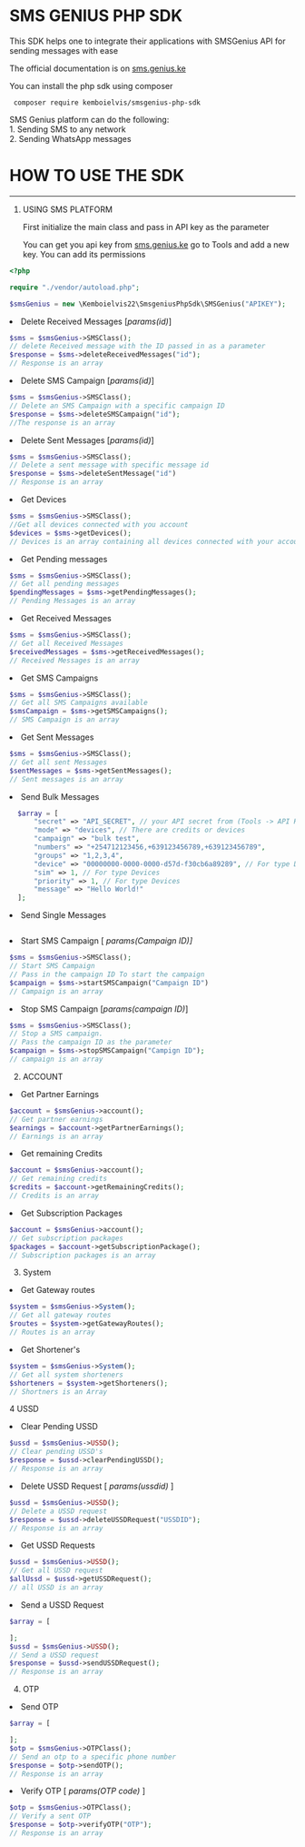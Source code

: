 # <b>SMS GENIUS PHP SDK</b>
<p>This SDK helps one to integrate their applications with SMSGenius API for sending messages with ease </p>
<p>The official documentation is on <a href="https://sms.genius.ke/dashboard/docs">sms.genius.ke</a></p>
<p>You can install the php sdk using composer</p>
  
``` 
 composer require kemboielvis/smsgenius-php-sdk
```
<p>SMS Genius platform can do the following: <br>
1. Sending SMS to any network <br>
2. Sending WhatsApp messages<br>
</p>

# HOW TO USE THE SDK
<hr>

1. USING SMS PLATFORM

    <p>First initialize the main class and pass in API key as the parameter</p>
    <p>You can get you api key from <a href="https://sms.genius.ke/dashboard/">sms.genius.ke</a> go to Tools and add a new key. You can add its permissions</p>
```php
<?php

require "./vendor/autoload.php";

$smsGenius = new \Kemboielvis22\SmsgeniusPhpSdk\SMSGenius("APIKEY");
```

<li>Delete Received Messages [<i>params(id)</i>]</li>

```php
$sms = $smsGenius->SMSClass();
// delete Received message with the ID passed in as a parameter
$response = $sms->deleteReceivedMessages("id");
// Response is an array 
```
<li>Delete SMS Campaign [<i>params(id)</i>]</li>

```php
$sms = $smsGenius->SMSClass();
// Delete an SMS Campaign with a specific campaign ID
$response = $sms->deleteSMSCampaign("id");
//The response is an array 
```

<li>Delete Sent Messages [<i>params(id)</i>]</li>

```php
$sms = $smsGenius->SMSClass();
// Delete a sent message with specific message id
$response = $sms->deleteSentMessage("id")
// Response is an array
```

<li>Get Devices</li>

```php
$sms = $smsGenius->SMSClass();
//Get all devices connected with you account
$devices = $sms->getDevices();
// Devices is an array containing all devices connected with your account
```

<li>Get Pending messages</li>

```php
$sms = $smsGenius->SMSClass();
// Get all pending messages
$pendingMessages = $sms->getPendingMessages();
// Pending Messages is an array 
```

<li>Get Received Messages</li>

```php
$sms = $smsGenius->SMSClass();
// Get all Received Messages
$receivedMessages = $sms->getReceivedMessages();
// Received Messages is an array 
```

<li>Get SMS Campaigns</li>

```php
$sms = $smsGenius->SMSClass();
// Get all SMS Campaigns available
$smsCampaign = $sms->getSMSCampaigns();
// SMS Campaign is an array 
```

<li>Get Sent Messages</li>

```php
$sms = $smsGenius->SMSClass();
// Get all sent Messages
$sentMessages = $sms->getSentMessages();
// Sent messages is an array 
```

<li>Send Bulk Messages</li>

```php
  $array = [
      "secret" => "API_SECRET", // your API secret from (Tools -> API Keys) page
      "mode" => "devices", // There are credits or devices
      "campaign" => "bulk test",
      "numbers" => "+254712123456,+639123456789,+639123456789",
      "groups" => "1,2,3,4",
      "device" => "00000000-0000-0000-d57d-f30cb6a89289", // For type Devices
      "sim" => 1, // For type Devices
      "priority" => 1, // For type Devices
      "message" => "Hello World!"
  ];


```

<li>Send Single Messages</li>

```php

```

<li>Start SMS Campaign [ <i>params(Campaign ID)]</i></li>

```php
$sms = $smsGenius->SMSClass();
// Start SMS Campaign
// Pass in the campaign ID To start the campaign
$campaign = $sms->startSMSCampaign("Campaign ID")
// Campaign is an array 

```

<li>Stop SMS Campaign [<i>params(campaign ID)</i>]</li>

```php
$sms = $smsGenius->SMSClass();
// Stop a SMS campaign.
// Pass the campaign ID as the parameter 
$campaign = $sms->stopSMSCampaign("Campign ID");
// campaign is an array 

```

2. ACCOUNT

<li>Get Partner Earnings</li>

```php
$account = $smsGenius->account();
// Get partner earnings
$earnings = $account->getPartnerEarnings();
// Earnings is an array 
```

<li>Get remaining Credits</li>

```php
$account = $smsGenius->account();
// Get remaining credits
$credits = $account->getRemainingCredits();
// Credits is an array
```

<li>Get Subscription Packages</li>

```php
$account = $smsGenius->account();
// Get subscription packages
$packages = $account->getSubscriptionPackage();
// Subscription packages is an array 
```

3. System

<li>Get Gateway routes</li>

```php
$system = $smsGenius->System();
// Get all gateway routes
$routes = $system->getGatewayRoutes();
// Routes is an array 
```

<li>Get Shortener's</li>

```php
$system = $smsGenius->System();
// Get all system shorteners
$shorteners = $system->getShorteners();
// Shortners is an Array
```

4 USSD

<li>Clear Pending USSD</li>

```php
$ussd = $smsGenius->USSD();
// Clear pending USSD's 
$response = $ussd->clearPendingUSSD();
// Response is an array
```
<li>Delete USSD Request [ <i>params(ussdid)</i> ]</li>

```php
$ussd = $smsGenius->USSD();
// Delete a USSD request
$response = $ussd->deleteUSSDRequest("USSDID");
// Response is an array
```

<li>Get USSD Requests</li>

```php
$ussd = $smsGenius->USSD();
// Get all USSD request
$allUssd = $ussd->getUSSDRequest();
// all USSD is an array
```

<li>Send a USSD Request</li>

```php
$array = [

];
$ussd = $smsGenius->USSD();
// Send a USSD request
$response = $ussd->sendUSSDRequest();
// Response is an array
```

4. OTP
<li>Send OTP</li>

```php
$array = [

];
$otp = $smsGenius->OTPClass();
// Send an otp to a specific phone number
$response = $otp->sendOTP();
// Response is an array 
```

<li>Verify OTP [ <i>params(OTP code)</i> ]</li>

```php
$otp = $smsGenius->OTPClass();
// Verify a sent OTP
$response = $otp->verifyOTP("OTP");
// Response is an array
```




    